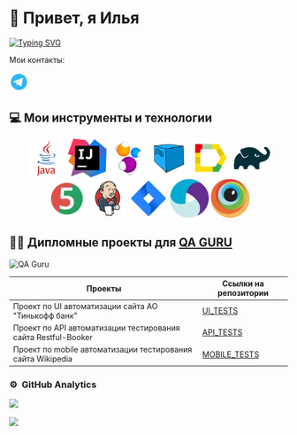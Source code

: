 <h1>👋 Привет, я Илья</h1>

[![Typing SVG](https://readme-typing-svg.herokuapp.com?color=%2336BCF7&lines=QA+Engineer)](https://git.io/typing-svg)

Мои контакты:

<a href = "https://t.me/lialesnikov"><img width="7%" title="Telegram" src="media/icons8-telegram.svg"></a>   

## :computer: Мои инструменты и технологии
 <p align="center">
<a href="https://www.java.com/"><img src="/media/java.svg" width="70" height="70"  alt="Java"/></a>
<a href="https://www.jetbrains.com/idea/"><img src="media/IJ.svg" width="70" height="70"  alt="IDEA"/></a>
<a href="https://www.selenide.org/"><img src="media/Selenide.svg" width="70" height="70" alt="Selenide" title="Selenide"/></a> 
<a href="https://aerokube.com/selenoid/"><img src="media/Selenoid.svg" width="70" height="70"  alt="Selenoid"/></a>
<a href="https://github.com/allure-framework"><img src="media/allure.svg" width="70" height="70"  alt="Allure"/></a>
<a href="https://gradle.org/"><img src="media/gradle.svg" width="70" height="70"  alt="Gradle"/></a>
<a href="https://junit.org/junit5/"><img src="media/jUnit5.svg" width="70" height="70"  alt="JUnit 5"/></a>
<a href="https://www.jenkins.io/"><img src="media/jenkins.svg" width="70" height="70"  alt="Jenkins"/></a>
<a href="https://www.atlassian.com/software/jira/"><img src="media/Jira.svg" width="70" height="70" alt="Jira" title="Jira"/></a> 
<a href="https://appium.io/docs/en/latest/"><img src="media/appium.svg" width="70" height="70" alt="Appium" title="Appium"/></a> 
<a href="https://www.browserstack.com/"><img src="media/Browserstack.svg" width="70" height="70" alt="BrowserStack" title="BrowserStack"/></a> 
</p>

## :man_student: Дипломные проекты для [QA GURU](https://qa.guru/)

<p align="left">  
 <img src="https://avatars.githubusercontent.com/u/65260527?s=200&v=4" title="QA Guru" alt="QA Guru" width="70" height="70"/>&nbsp;
</p>
 
  | Проекты                                                       | Ссылки на репозитории                                                
  |---------------------------------------------------------------|----------------------------------------------------------------------|
  | Проект по UI автоматизации сайта АО "Тинькофф банк"           | [UI_TESTS](https://github.com/IlyaLesnikov/QaGuru_Diplom_UI)         |  
  | Проект по API автоматизации тестирования сайта Restful-Booker | [API_TESTS](https://github.com/IlyaLesnikov/QaGuru_Diplom_API)       |  
  | Проект по mobile автоматизации тестирования сайта Wikipedia   | [MOBILE_TESTS](https://github.com/IlyaLesnikov/QaGuru_Diplom_Mobile) |  






### ⚙️ &nbsp;GitHub Analytics

![](https://github-profile-summary-cards.vercel.app/api/cards/repos-per-language?username=IlyaLesnikov&theme=solarized_dark)

![](https://github-profile-summary-cards.vercel.app/api/cards/stats?username=IlyaLesnikov&theme=solarized_dark)


![]()
![]()
![]()



<!---
IlyaLesnikov/IlyaLesnikov a ✨ special ✨ repository because its `README.md` (this file) appears on your GitHub profile.
You can click the Preview link to take a look at your changes.
--->
